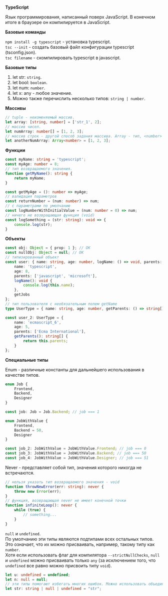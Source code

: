 **TypeScript**

Язык программирования, написанный поверх JavaScript. В конечном итоге в браузере он компилируется в JavaScript.

**Базовые команды**

`npm install -g typescript` - установка typescript.<br>
`tsc --init` - создать базовый файл конфигурации typescript (tsconfig.json).<br>
`tsc filename` - скомпилировать typescript в javascript.

**Базовые типы**

1. let str: `string`.
2. let bool: `boolean`.
3. let num: `number`.
4. let x: any - любое значение.
5. Можно также перечислить несколько типов: `string | number`.

**Массивы**

```ts
// tuple - неизменяемый массив.
let array: [string, number] = ['str_1', 2];
// массив чисел.
let numArray: number[] = [1, 2, 3];
// массив строк - другой способ задания массива. Array - тип, <number> - из чего состоит.
let anotherNumArray: Array<number> = [1, 2, 3];
```

**Функции**

```ts
const myName: string = 'typescript';
const myAge: number = 8;
// тип возвращаемого значения.
function getMyName(): string {
    return myName;
}

const getMyAge = (): number => myAge;
// валидация параметров
const returnNumber = (num: number) => num;
// с параметрами по умолчанию
const logNumberWithInitialValue = (num: number = 0) => num;
// ничего не возвращающая функция (void)
const logSomething = (str: string): void => {
    console.log(str);
}
```

**Объекты**

```ts
const obj: Object = { prop: 1 }; // OK
const nullObj: Object = null; // OK
// типизированный объект
const user: { name: string, age: number, logName: () => void, parents: string[] } = {
    name: 'typescript',
    age: 8,
    parents: ['javascript', 'microsoft'],
    logName(): void {
        console.log(this.name);
    },
    getJobs
};
// тип пользователя с необязательным полем getName
type UserType = { name: string, age: number, getParents: () => string[], parents: string[], getName?: () => string }

const user_2: UserType = {
    name: 'ecmascript_6',
    age: 5,
    parents: ['Ecma International'],
    getParents(): string[] {
        return this.parents;
    }
};
```

**Специальные типы**

Enum - различные константы для дальнейшего использования в качестве типов.

```ts
enum Job {
    Frontend,
    Backend,
    Designer
}

const job: Job = Job.Backend; // job === 1

enum JobWithValue {
    Frontend,
    Backend = 50,
    Designer
}

const job_2: JobWithValue = JobWithValue.Frontend; // job === 0
const job_3: JobWithValue = JobWithValue.Backend; // job === 50
const job_4: JobWithValue = JobWithValue.Designer; // job === 51
```

Never - представляет собой тип, значения которого никогда не встречаются.

```ts
// нельзя указать тип возвращаемого значения - void
function throwNewError(err: string): never {
    throw new Error(err);
}
// функция, возвращающая never не имеет конечной точки
function infiniteLoop(): never {
    while (true) {
        // something...
    }
}
```

`null` и `undefined`.<br>
По умолчанию эти типы являются подтипами всех остальных типов.<br>
Это означает, что их можно присваивать, например, такому типу как `number`.<br>
Хотя если использовать флаг для компилятора `--strictNullChecks`, `null` и `undefined` можно присваивать только `any` (за исключением того, что `undefined` все равно можно присвоить типу `void`).<br>

```ts
let u: undefined = undefined;
let n: null = null;
// эти типы помогают избегать многих ошибок. Можно использовать объединение:
let str: string | null | undefined = "str";
```
